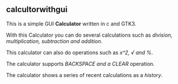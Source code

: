 ## calcultorwithgui
This is a simple GUI **Calculator** written in c and GTK3.

With this Calculator you can do several calculations such as *division, multiplication, subtraction and addition*.

This calculator can also do operations such as *x^2, √ and %*.

The calculator supports *BACKSPACE and a CLEAR* operation.

The calculator shows a series of recent calculations as a *history*.
